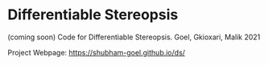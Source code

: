 # Differentiable Stereopsis
(coming soon)
Code for Differentiable Stereopsis. Goel, Gkioxari, Malik 2021

Project Webpage: https://shubham-goel.github.io/ds/
